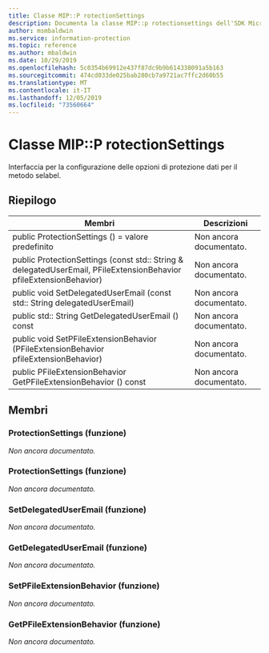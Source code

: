```yaml
---
title: Classe MIP::P rotectionSettings
description: Documenta la classe MIP::p rotectionsettings dell'SDK Microsoft Information Protection (MIP).
author: msmbaldwin
ms.service: information-protection
ms.topic: reference
ms.author: mbaldwin
ms.date: 10/29/2019
ms.openlocfilehash: 5c0354b69912e437f87dc9b9b614338091a5b163
ms.sourcegitcommit: 474cd033de025bab280cb7a9721ac7ffc2d60b55
ms.translationtype: MT
ms.contentlocale: it-IT
ms.lasthandoff: 12/05/2019
ms.locfileid: "73560664"
---
```

# <a name="class-mipprotectionsettings"></a>Classe MIP::P rotectionSettings 
Interfaccia per la configurazione delle opzioni di protezione dati per il metodo selabel.
  
## <a name="summary"></a>Riepilogo
 Membri                        | Descrizioni                                
--------------------------------|---------------------------------------------
public ProtectionSettings () = valore predefinito  | Non ancora documentato.
public ProtectionSettings (const std:: String & delegatedUserEmail, PFileExtensionBehavior pfileExtensionBehavior)  | Non ancora documentato.
public void SetDelegatedUserEmail (const std:: String delegatedUserEmail)  | Non ancora documentato.
public std:: String GetDelegatedUserEmail () const  | Non ancora documentato.
public void SetPFileExtensionBehavior (PFileExtensionBehavior pfileExtensionBehavior)  | Non ancora documentato.
public PFileExtensionBehavior GetPFileExtensionBehavior () const  | Non ancora documentato.
  
## <a name="members"></a>Membri
  
### <a name="protectionsettings-function"></a>ProtectionSettings (funzione)
_Non ancora documentato._

  
### <a name="protectionsettings-function"></a>ProtectionSettings (funzione)
_Non ancora documentato._

  
### <a name="setdelegateduseremail-function"></a>SetDelegatedUserEmail (funzione)
_Non ancora documentato._

  
### <a name="getdelegateduseremail-function"></a>GetDelegatedUserEmail (funzione)
_Non ancora documentato._

  
### <a name="setpfileextensionbehavior-function"></a>SetPFileExtensionBehavior (funzione)
_Non ancora documentato._

  
### <a name="getpfileextensionbehavior-function"></a>GetPFileExtensionBehavior (funzione)
_Non ancora documentato._
